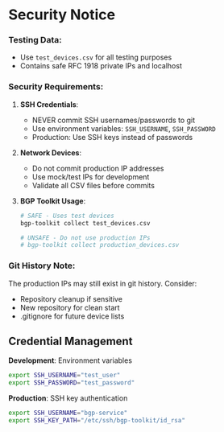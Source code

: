 # Security Notice

### Testing Data:
- Use `test_devices.csv` for all testing purposes
- Contains safe RFC 1918 private IPs and localhost

### Security Requirements:

1. **SSH Credentials**: 
   - NEVER commit SSH usernames/passwords to git
   - Use environment variables: `SSH_USERNAME`, `SSH_PASSWORD`
   - Production: Use SSH keys instead of passwords

2. **Network Devices**:
   - Do not commit production IP addresses
   - Use mock/test IPs for development
   - Validate all CSV files before commits

3. **BGP Toolkit Usage**:
   ```bash
   # SAFE - Uses test devices
   bgp-toolkit collect test_devices.csv
   
   # UNSAFE - Do not use production IPs
   # bgp-toolkit collect production_devices.csv
   ```

### Git History Note:
The production IPs may still exist in git history. Consider:
- Repository cleanup if sensitive
- New repository for clean start
- .gitignore for future device lists

## Credential Management

**Development**: Environment variables
```bash
export SSH_USERNAME="test_user"
export SSH_PASSWORD="test_password"
```

**Production**: SSH key authentication
```bash
export SSH_USERNAME="bgp-service"
export SSH_KEY_PATH="/etc/ssh/bgp-toolkit/id_rsa"

```
